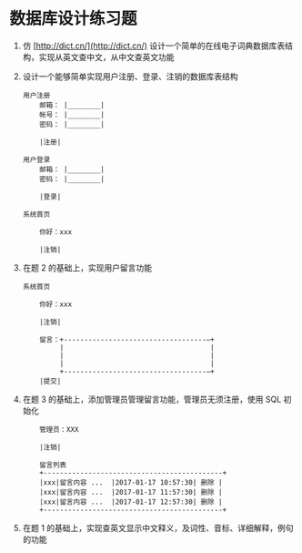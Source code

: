 # 数据库设计练习题

1. 仿 [http://dict.cn/](http://dict.cn/) 设计一个简单的在线电子词典数据库表结构，实现从英文查中文，从中文查英文功能

2. 设计一个能够简单实现用户注册、登录、注销的数据库表结构

    ```
    用户注册
        邮箱： |________|
        帐号： |________|
        密码： |________|
        
        |注册|
    ```
    ```
    用户登录
        邮箱： |________|
        密码： |________|
     
        |登录|
    ```
    ```
    系统首页
    
        你好：xxx
        
        |注销|
    ```
    
3. 在题 2 的基础上，实现用户留言功能

    ```
    系统首页
        
        你好：xxx
        
        |注销|
        
        留言：+-----------------------------------—+
             |                                    |
             |                                    |
             |                                    |
             +-----------------------------------—+
        |提交|         
    ```
    
4. 在题 3 的基础上，添加管理员管理留言功能，管理员无须注册，使用 SQL 初始化

    ```
        管理员：XXX
    
        |注销|
        
        留言列表
        +--------------------------------------------+
        |xxx|留言内容 ...  |2017-01-17 10:57:30| 删除 |
        |xxx|留言内容 ...  |2017-01-17 11:57:30| 删除 |
        |xxx|留言内容 ...  |2017-01-17 12:57:30| 删除 |
        +--------------------------------------------+
    ``` 
    
5. 在题 1 的基础上，实现查英文显示中文释义，及词性、音标、详细解释，例句的功能           